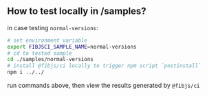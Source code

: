 ## How to test locally in /samples?

in case testing `normal-versions`:

```bash
# set environment variable
export FIBJSCI_SAMPLE_NAME=normal-versions
# cd to tested sample
cd ./samples/normal-versions
# install @fibjs/ci locally to trigger npm script `postinstall`
npm i ../../
```

run commands above, then view the results generated by `@fibjs/ci`